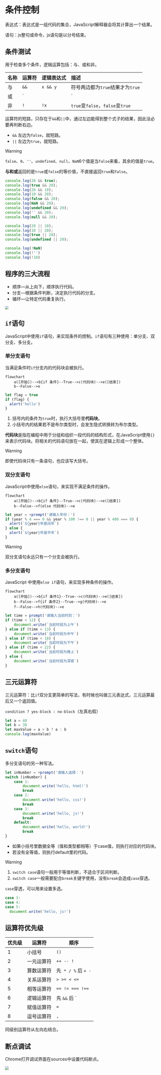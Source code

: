 # 条件控制

表达式：表达式是一组代码的集合，JavaScript解释器会将其计算出一个结果。

语句：js整句或命令，js语句是以分号结束。

## 条件测试

用于检查多个条件，逻辑运算包括：与、或和非。

| 名称 | 运算符 | 逻辑表达式 | 描述                             |
| :--- | :----- | :--------- | :------------------------------- |
| 与   | `&&`   | `x && y`   | 符号两边都为`true`结果才为`true` |
| 或   | `||`   | `x || y`   | 符号两边有一个`true`就为`true`   |
| 非   | `!`    | `!x`       | `true`变`false`，`false`变`true` |

运算符的短路，只存在于`&&`和`||`中，通过左边能得到整个式子的结果，因此没必要再判断右边。

* `&&` 左边为`false`，就短路。
* `||` 左边为`true`，就短路。

> [!warning]
>
> `false`、`0`、`''`、`undefined`、`null`、`NaN`6个值是当`false`来看，其余的值是`true`。
>
> **与和或**返回的是`true`或`false`的等价值，不直接返回`true`和`false`。

```js
console.log(20 && true);
console.log(true && 20);
console.log(20 && 10);
console.log(10 && 20);
console.log(false && 20);
console.log(NaN && 20);
console.log(undefined && 20);
console.log('' && 20);
console.log(null && 20);

console.log(20 || 10);
console.log(10 || 20);
console.log(true || 20);
console.log(undefined || 20);

console.log(!NaN)
console.log(!'')
console.log(!10)
```



## 程序的三大流程

- 顺序—从上向下，顺序执行代码。
- 分支—根据条件判断，决定执行代码的分支。
- 循环—让特定代码重复执行。

<img src="https://raw.githubusercontent.com/hughxusu/lesson-py/developing/_images/base/p9Fbv2n.png" style="zoom:70%;" />

## `if`语句

JavaScript中使用`if`语句，来实现条件的控制。`if`语句有三种使用：单分支、双分支、多分支。

### 单分支语句

当满足条件时`if`分支内的代码块会被执行。

```mermaid
flowchart
    a([开始])-->b{if 条件}--True-->c(代码块)-->e([结束])
    b--False-->e
```

```js
let flag = true
if (flag) {
  alert('hello')
}
```

1. 括号内的条件为`true`时，执行大括号里**代码块**。
2. 小括号内的结果若不是布尔类型时，会发生隐式转换转为布尔类型。

**代码块**是指在编程中用于分组和组织一段代码的结构形式，在JavaScript使用`{}`来表示代码块。将相关的代码语句放在一起，使其在逻辑上形成一个整体。

> [!warning]
>
> 即使代码块只有一条语句，也应该写大括号。

### 双分支语句

JavaScript中使用`else`语句，来实现不满足条件的操作。

```mermaid
flowchart
    a([开始])-->b{if 条件}--True-->c(代码块)-->e([结束])
    b--False-->f(else 代码块)-->e
```

```js
let year = +prompt('请输入年份：')
if (year % 4 === 0 && year % 100 !== 0 || year % 400 === 0) {
  alert(`${year}年是闰年`)
} else {
  alert(`${year}年是平年`)
}
```

> [!warning]
>
> 双分支语句永远只有一个分支会被执行。

### 多分支语句

JavaScript 中使用`else if`语句，来实现多种条件的操作。

```mermaid
flowchart
    a([开始])-->b{if 条件1}--True-->c(代码块)-->e([结束])
    b--False-->f{if 条件2}--True-->g(代码块)-->e
    f--False-->h(代码块)-->e
```

```js
let time = prompt('请输入当前时刻：')
if (time < 12) {
    document.write(`当前时段为上午`)
} else if (time < 13) {
    document.write(`当前时段为中午`)
} else if (time < 18) {
    document.write(`当前时段为下午`)
} else if (time < 22) {
    document.write(`当前时段为晚上`)
} else {
    document.write(`当前时段为深夜`)
}
```

## 三元运算符

三元运算符：比`if`双分支更简单的写法，有时候也叫做三元表达式，三元运算最后又一个返回值。

`condition ? yes-block : no-block`（左真右假）

```js
let a = 40
let b = 30
let maxValue = a > b ? a : b
console.log(maxValue)
```

## `switch`语句

多分支语句的另一种写法。

```js
let inNumber = +prompt('请输入选择：')
switch (inNumber) {
    case 1:
        document.write('hello, html!')
        break
    case 2:
        document.write('hello, css!')
        break
    case 3:
        document.write('hello, js!')
        break
    default:
        document.write('hello, world!')
        break
}
```

* 如果小括号里数据全等（值和类型都相等）于case值，则执行对应的代码块。
* 若没有全等值，则执行default里的代码。

> [!warning]
>
> 1. `switch case`语句一般用于等值判断，不适合于区间判断。
> 2. `switch case`一般需要配合`break`关键字使用，没有`break`会造成`case`穿透。

`case`穿透，可以用来设置多选。

```js
case 3:
case 4:
case 5:
  document.write('hello, js!')
```

## 运算符优先级

| 优先级 | 运算符     | 顺序                |
| ------ | ---------- | ------------------- |
| 1      | 小括号     | `()`                |
| 2      | 一元运算符 | `++ -- !`           |
| 3      | 算数运算符 | 先` * / %` 后 `+ -` |
| 4      | 关系运算符 | `> >= < <=`         |
| 5      | 相等运算符 | `== != === !==`     |
| 6      | 逻辑运算符 | 先 `&&` 后 `||`     |
| 7      | 赋值运算符 | `=`                 |
| 8      | 逗号运算符 | `,`                 |

同级别运算符从左向右结合。

## 断点调试

Chrome打开调试界面在sources中设置代码断点。

<img src="https://raw.githubusercontent.com/hughxusu/lesson-web/develop/images/d-js/Xnip2024-11-22_09-05-01.jpg" style="zoom:75%;" />

